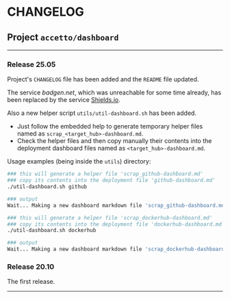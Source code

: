 # CHANGELOG

## Project `accetto/dashboard`

***

### Release 25.05

Project's `CHANGELOG` file has been added and the `README` file updated.

The service *badgen.net*, which was unreachable for some time already, has been replaced by the service [Shields.io][service-shields-io].

Also a new helper script `utils/util-dashboard.sh` has been added.

- Just follow the embedded help to generate temporary helper files named as `scrap_<target_hub>-dashboard.md`.
- Check the helper files and then copy manually their contents into the deployment dashboard files named as `<target_hub>-dashboard.md`.

Usage examples (being inside the `utils`) directory:

```bash
### this will generate a helper file 'scrap_github-dashboard.md'
### copy its contents into the deployment file 'github-dashboard.md'
./util-dashboard.sh github

### output
Wait... Making a new dashboard markdown file 'scrap_github-dashboard.md'... The exiting file will be overwritten.

### this will generate a helper file 'scrap_dockerhub-dashboard.md'
### copy its contents into the deployment file 'dockerhub-dashboard.md'
./util-dashboard.sh dockerhub

### output
Wait... Making a new dashboard markdown file 'scrap_dockerhub-dashboard.md'... The exiting file will be overwritten.
```

### Release 20.10

The first release.

***

[service-shields-io]: https://shields.io/
